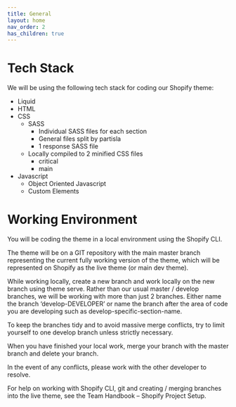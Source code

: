 ```yaml
---
title: General
layout: home
nav_order: 2
has_children: true
---
```


# Tech Stack

We will be using the following tech stack for coding our Shopify theme:

- Liquid
- HTML
- CSS
    - SASS
        - Individual SASS files for each section
        - General files split by partisla
        - 1 response SASS file
    - Locally compiled to 2 minified CSS files
        - critical
        - main
- Javascript
    - Object Oriented Javascript
    - Custom Elements

# Working Environment

You will be coding the theme in a local environment using the Shopify CLI. 

The theme will be on a GIT repository with the main master branch representing the current fully working version of the theme, which will be represented on Shopify as the live theme (or main dev theme). 

While working locally, create a new branch and work locally on the new branch using theme serve. Rather than our usual master / develop branches, we will be working with more than just 2 branches. Either name the branch ‘develop-DEVELOPER’ or name the branch after the area of code you are developing such as develop-specific-section-name. 

To keep the branches tidy and to avoid massive merge conflicts, try to limit yourself to one develop branch unless strictly necessary. 

When you have finished your local work, merge your branch with the master branch and delete your branch. 

In the event of any conflicts, please work with the other developer to resolve. 

For help on working with Shopify CLI, git and creating / merging branches into the live theme, see the Team Handbook – Shopify Project Setup. 


